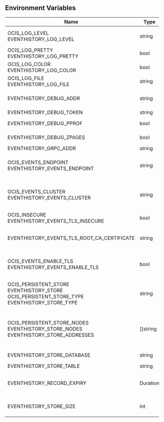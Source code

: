## Environment Variables

| Name | Type | Default Value | Description |
|------|------|---------------|-------------|
| OCIS_LOG_LEVEL<br/>EVENTHISTORY_LOG_LEVEL | string |  | The log level. Valid values are: "panic", "fatal", "error", "warn", "info", "debug", "trace".|
| OCIS_LOG_PRETTY<br/>EVENTHISTORY_LOG_PRETTY | bool | false | Activates pretty log output.|
| OCIS_LOG_COLOR<br/>EVENTHISTORY_LOG_COLOR | bool | false | Activates colorized log output.|
| OCIS_LOG_FILE<br/>EVENTHISTORY_LOG_FILE | string |  | The path to the log file. Activates logging to this file if set.|
| EVENTHISTORY_DEBUG_ADDR | string |  | Bind address of the debug server, where metrics, health, config and debug endpoints will be exposed.|
| EVENTHISTORY_DEBUG_TOKEN | string |  | Token to secure the metrics endpoint.|
| EVENTHISTORY_DEBUG_PPROF | bool | false | Enables pprof, which can be used for profiling.|
| EVENTHISTORY_DEBUG_ZPAGES | bool | false | Enables zpages, which can be used for collecting and viewing in-memory traces.|
| EVENTHISTORY_GRPC_ADDR | string | 127.0.0.1:0 | The bind address of the GRPC service.|
| OCIS_EVENTS_ENDPOINT<br/>EVENTHISTORY_EVENTS_ENDPOINT | string | 127.0.0.1:9233 | The address of the event system. The event system is the message queuing service. It is used as message broker for the microservice architecture.|
| OCIS_EVENTS_CLUSTER<br/>EVENTHISTORY_EVENTS_CLUSTER | string | ocis-cluster | The clusterID of the event system. The event system is the message queuing service. It is used as message broker for the microservice architecture. Mandatory when using NATS as event system.|
| OCIS_INSECURE<br/>EVENTHISTORY_EVENTS_TLS_INSECURE | bool | false | Whether to verify the server TLS certificates.|
| EVENTHISTORY_EVENTS_TLS_ROOT_CA_CERTIFICATE | string |  | The root CA certificate used to validate the server's TLS certificate. If provided NOTIFICATIONS_EVENTS_TLS_INSECURE will be seen as false.|
| OCIS_EVENTS_ENABLE_TLS<br/>EVENTHISTORY_EVENTS_ENABLE_TLS | bool | false | Enable TLS for the connection to the events broker. The events broker is the ocis service which receives and delivers events between the services..|
| OCIS_PERSISTENT_STORE<br/>EVENTHISTORY_STORE<br/>OCIS_PERSISTENT_STORE_TYPE<br/>EVENTHISTORY_STORE_TYPE | string | memory | The type of the eventhistory store. Supported values are: 'memory', 'ocmem', 'etcd', 'redis', 'redis-sentinel', 'nats-js', 'noop'. See the text description for details.|
| OCIS_PERSISTENT_STORE_NODES<br/>EVENTHISTORY_STORE_NODES<br/>EVENTHISTORY_STORE_ADDRESSES | []string | [] | A comma separated list of nodes to access the configured store. This has no effect when 'in-memory' stores are configured. Note that the behaviour how nodes are used is dependent on the library of the configured store.|
| EVENTHISTORY_STORE_DATABASE | string | eventhistory | The database name the configured store should use.|
| EVENTHISTORY_STORE_TABLE | string | events | The database table the store should use.|
| EVENTHISTORY_RECORD_EXPIRY | Duration | 336h0m0s | Time to live for events in the store. The duration can be set as number followed by a unit identifier like s, m or h. Defaults to '336h' (2 weeks).|
| EVENTHISTORY_STORE_SIZE | int | 0 | The maximum quantity of items in the store. Only applies when store type 'ocmem' is configured. Defaults to 512.|